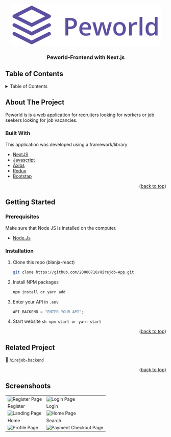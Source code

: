 <div id="top"></div>

<!-- HEADER -->
<div align="center">
  <img src="./assets/img/purple-peworld.svg" />
  <h3 align="center">Peworld-Frontend with Next.js</h3>
</div>

<!-- TABLE OF CONTENTS -->

## Table of Contents

<details>
  <summary>Table of Contents</summary>
  <ol>
    <li>
       <a href="#about-the-project">About The Project</a>
      <ul>
        <li><a href="#built-with">Built With</a></li>
      </ul>
    </li>
    <li>
       <a href="#getting-started">Getting Started</a>
      <ul>
        <li><a href="#prerequisites">Prerequisites</a></li>
        <li><a href="#installation">Installation</a></li>
      </ul>
    </li>
    <li><a href="#related-project">Related Project</a></li>
    <li><a href="#screenshoots">Screenshot</a></li>
    <li><a href="#contributing">Contributing</a></li>
    <li><a href="#our-team">Our Team</a></li>
  </ol>
</details>

<!-- ABOUT THE PROJECT -->

## About The Project

Peworld is is a web application for recruiters looking for workers or job seekers looking for job vacancies.

### Built With

This application was developed using a framework/library

- [NextJS](https://nextjs.org/)
- [Javascript](https://www.javascript.com/)
- [Axios](https://axios-http.com/)
- [Redux](https://redux.js.org/)
- [Bootstap](https://getbootstrap.com)
<p align="right">(<a href="#top">back to top</a>)</p>

<!-- GETTING STARTED -->

## Getting Started

### Prerequisites

Make sure that Node JS is installed on the computer.

- [Node.Js](https://nodejs.org/en/download/)

### Installation

1. Clone this repo (blanja-react)
   ```sh
   git clone https://github.com/20000710/Hirejob-App.git
   ```
2. Install NPM packages
   ```sh
   npm install or yarn add
   ```
3. Enter your API in `.env`
   ```js
   API_BACKEND = "ENTER YOUR API";
   ```
4. Start website
`sh npm start or yarn start`
<p align="right">(<a href="#top">back to top</a>)</p>

<!-- Related Project -->

## Related Project

:rocket: [`hirejob-backend`](https://github.com/20000710/HireJob-App-Backend.git)

<p align="right">(<a href="#top">back to top</a>)</p>

<!-- Screenshoots -->

## Screenshoots

<p align="center" display=flex>
<table>
  <tr>
    <td><image src="./screenshot/register.png" alt="Register Page" width=100%></td>
    <td><image src="./screenshot/login.png" alt="Login Page" width=100%/></td>
  </tr>
   <tr>
    <td>Register</td>
    <td>Login</td>
  </tr>
  <tr>
    <td><image src="./screenshot/landing.png" alt="Landing Page" width=100% ></td>
    <td><image src="./screenshot/home.png" alt="Home Page" width=100%/></td>
  </tr>
  <tr>
    <td>Home</td>
    <td>Search</td>
  </tr>
  <tr>
    <td><image src="./screenshot/profile.png" alt="Profile Page" width=100%/></td>
    <td><image src="./screenshot/payment.png" alt="Payment Checkout Page" width=100%></td>
  </tr>
</table>

